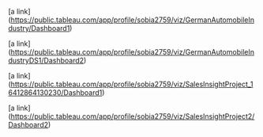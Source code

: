 [a link] (https://public.tableau.com/app/profile/sobia2759/viz/GermanAutomobileIndustry/Dashboard1)

[a link] (https://public.tableau.com/app/profile/sobia2759/viz/GermanAutomobileIndustryDS1/Dashboard2)

[a link] (https://public.tableau.com/app/profile/sobia2759/viz/SalesInsightProject_16412864130230/Dashboard1)

[a link] (https://public.tableau.com/app/profile/sobia2759/viz/SalesInsightProject2/Dashboard2)
